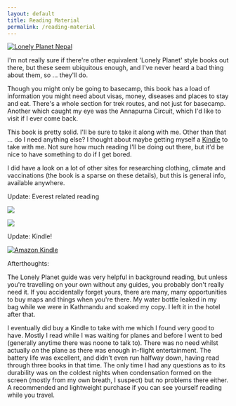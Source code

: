 ```yaml
---
layout: default
title: Reading Material
permalink: /reading-material
---
```


<a href="http://www.amazon.co.uk/gp/product/174104832X/"><img title="Lonely Planet Nepal" src="{{site.baseurl}}/assets/lonelyplanet-99x150.jpg" /></a>

I'm not really sure if there're other equivalent 'Lonely Planet' style books out there, but these seem ubiquitous enough, and I've never heard a bad thing about them, so ... they'll do.

Though you might only be going to basecamp, this book has a load of information you might need about visas, money, diseases and places to stay and eat. There's a whole section for trek routes, and not just for basecamp. Another which caught my eye was the Annapurna Circuit, which I'd like to visit if I ever come back.

This book is pretty solid. I'll be sure to take it along with me. Other than that ... do I need anything else? I thought about maybe getting myself a <a href="http://www.amazon.co.uk/gp/product/B002LVUWFE/">Kindle</a> to take with me. Not sure how much reading I'll be doing out there, but it'd be nice to have something to do if I get bored.

I did have a look on a lot of other sites for researching clothing, climate and vaccinations (the book is a sparse on these details), but this is general info, available anywhere.

Update: Everest related reading

<a href="http://www.amazon.co.uk/gp/product/0330488961/"><img src="{{site.baseurl}}/assets/BoukreevTheClimb-99x150.jpg" /></a>

<a href="http://www.amazon.co.uk/gp/product/1447200187/"><img src="{{site.baseurl}}/assets/intothinair-97x150.jpg" /></a>

Update: Kindle!

<a href="http://www.amazon.co.uk/gp/product/B0051QVF7A/"><img title="Amazon Kindle" src="{{site.baseurl}}/assets/kindle.jpg" /><a/>

Afterthoughts:

The Lonely Planet guide was very helpful in background reading, but unless you're travelling on your own without any guides, you probably don't really need it. If you accidentally forget yours, there are many, many opportunities to buy maps and things when you're there. My water bottle leaked in my bag while we were in Kathmandu and soaked my copy. I left it in the hotel after that.

I eventually did buy a Kindle to take with me which I found very good to have. Mostly I read while I was waiting for planes and before I went to bed (generally anytime there was noone to talk to). There was no need whilst actually *on* the plane as there was enough in-flight entertainment. The battery life was excellent, and didn't even run halfway down, having read through three books in that time. The only time I had any questions as to its durability was on the coldest nights when condensation formed on the screen (mostly from my own breath, I suspect) but no problems there either. A recommended and lightweight purchase if you can see yourself reading while you travel.
